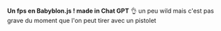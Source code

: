 **Un fps en Babyblon.js ! made in Chat GPT**  👌
un peu wild mais c'est pas grave du moment que l'on peut tirer avec un pistolet

